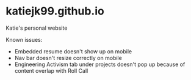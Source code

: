 # katiejk99.github.io
Katie's personal website

Known issues: 
- Embedded resume doesn't show up on mobile 
- Nav bar doesn't resize correctly on mobile 
- Engineering Activism tab under projects doesn't pop up because of content overlap with Roll Call
